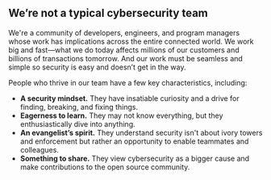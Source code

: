 ## We’re not a typical cybersecurity team

We're a community of developers, engineers, and program managers whose work has implications across the entire
connected world.  We work big and fast—what we do today affects millions of our customers and billions of
transactions tomorrow.  And our work must be seamless and simple so security is easy and doesn’t get in the way.

People who thrive in our team have a few key characteristics, including:
* __A security mindset.__ They have insatiable curiosity and a drive for finding, breaking, and fixing things.
* __Eagerness to learn.__ They may not know everything, but they enthusiastically dive into anything.
* __An evangelist’s spirit.__ They understand security isn't about ivory towers and enforcement but rather an opportunity to enable teammates and colleagues.
* __Something to share.__ They view cybersecurity as a bigger cause and make contributions to the open source community.
